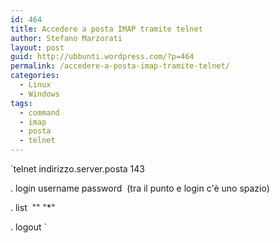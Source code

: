 ```yaml
---
id: 464
title: Accedere a posta IMAP tramite telnet
author: Stefano Marzorati
layout: post
guid: http://ubbunti.wordpress.com/?p=464
permalink: /accedere-a-posta-imap-tramite-telnet/
categories:
  - Linux
  - Windows
tags:
  - command
  - imap
  - posta
  - telnet
---
```

`telnet indirizzo.server.posta 143</p>
<p>. login username password  (tra il punto e login c'è uno spazio)</p>
<p>. list  "" "*"</p>
<p>. logout   
`